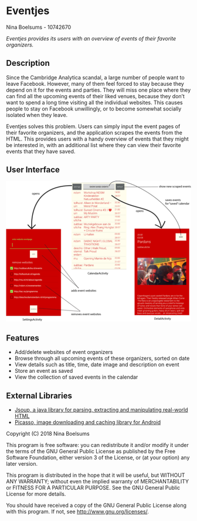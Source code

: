 # Eventjes
Nina Boelsums - 10742670

*Eventjes provides its users with an overview of events of their favorite organizers.*

## Description

Since the Cambridge Analytica scandal, a large number of people want to leave Facebook. However, many of them feel forced to stay because they depend on it for the events and parties. They will miss one place where they can find all the upcoming events of their liked venues, because they don’t want to spend a long time visiting all the individual websites. This causes people to stay on Facebook unwillingly, or to become somewhat socially isolated when they leave.

Eventjes solves this problem. Users can simply input the event pages of their favorite organizers, and the application scrapes the events from the HTML. This provides users with a handy overview of events that they might be interested in, with an additional list where they can view their favorite events that they have saved. 

## User Interface
![](/doc/finalUI.png)

## Features
-	Add/delete websites of event organizers
-	Browse through all upcoming events of these organizers, sorted on date
-	View details such as title, time, date image and description on event
-	Store an event as saved
-	View the collection of saved events in the calendar

## External Libraries
- [Jsoup,  a java library for parsing, extracting and manipulating real-world HTML](https://jsoup.org/)
- [Picasso, image downloading and caching library for Android](https://square.github.io/picasso/)


Copyright (C) 2018  Nina Boelsums

This program is free software: you can redistribute it and/or modify
it under the terms of the GNU General Public License as published by
the Free Software Foundation, either version 3 of the License, or
(at your option) any later version.

This program is distributed in the hope that it will be useful,
but WITHOUT ANY WARRANTY; without even the implied warranty of
MERCHANTABILITY or FITNESS FOR A PARTICULAR PURPOSE.  See the
GNU General Public License for more details.

You should have received a copy of the GNU General Public License
along with this program.  If not, see <http://www.gnu.org/licenses/>.
